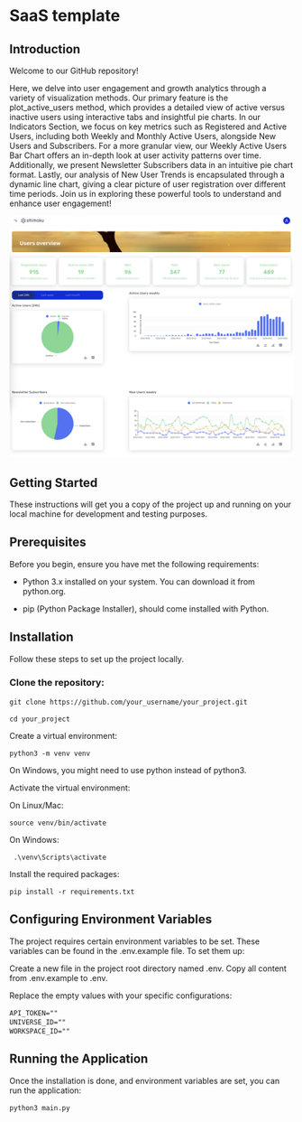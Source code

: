 # SaaS template

## Introduction

Welcome to our GitHub repository!


Here, we delve into user engagement and growth analytics through a variety of visualization methods. Our primary feature is the plot_active_users method, which provides a detailed view of active versus inactive users using interactive tabs and insightful pie charts. 
In our Indicators Section, we focus on key metrics such as Registered and Active Users, including both Weekly and Monthly Active Users, alongside New Users and Subscribers. For a more granular view, our Weekly Active Users Bar Chart offers an in-depth look at user activity patterns over time. 
Additionally, we present Newsletter Subscribers data in an intuitive pie chart format. Lastly, our analysis of New User Trends is encapsulated through a dynamic line chart, giving a clear picture of user registration over different time periods. Join us in exploring these powerful tools to understand and enhance user engagement!



<p align="center">
  <img src="img/1.png">
</p>

## Getting Started

These instructions will get you a copy of the project up and running on your local machine for development and testing purposes.

## Prerequisites

Before you begin, ensure you have met the following requirements:

- Python 3.x installed on your system. You can download it from python.org.

- pip (Python Package Installer), should come installed with Python.

## Installation

Follow these steps to set up the project locally.

### Clone the repository:

```
git clone https://github.com/your_username/your_project.git
```
```
cd your_project
```

Create a virtual environment:

```
python3 -m venv venv
```
  
On Windows, you might need to use python instead of python3.

Activate the virtual environment: 

On Linux/Mac:

```
source venv/bin/activate
```
  
On Windows:
```
 .\venv\Scripts\activate
```

Install the required packages:

```
pip install -r requirements.txt
```
  

## Configuring Environment Variables

The project requires certain environment variables to be set. These variables can be found in the .env.example file. To set them up:

Create a new file in the project root directory named .env.
Copy all content from .env.example to .env.

Replace the empty values with your specific configurations:
```
API_TOKEN=""
UNIVERSE_ID=""
WORKSPACE_ID=""
```


## Running the Application

Once the installation is done, and environment variables are set, you can run the application:

```
python3 main.py
```
